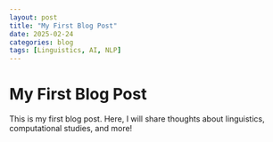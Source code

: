 ```yaml
---
layout: post
title: "My First Blog Post"
date: 2025-02-24
categories: blog
tags: [Linguistics, AI, NLP]
---
```

# My First Blog Post

This is my first blog post. Here, I will share thoughts about linguistics, computational studies, and more!
